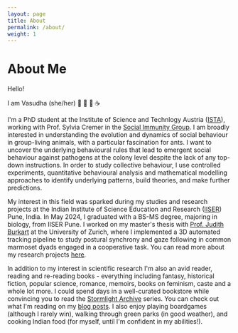 ```yaml
---
layout: page
title: About
permalink: /about/
weight: 1
---
```


# **About Me** 

Hello!<br>

I am Vasudha (she/her) :book: :ant: :rainbow: :coffee: 

I'm a PhD student at the Institute of Science and Technlogy Austria ([ISTA](https://ist.ac.at/home)), working with Prof. Sylvia Cremer in the [Social Immunity Group](https://socialimmunity.ista.ac.at/). I am broadly interested in understanding the evolution and dynamics of social behaviour in group-living animals, with a particular fascination for ants. I want to uncover the underlying behavioural rules that lead to emergent social behaviour against pathogens at the colony level despite the lack of any top-down instructions. In order to study collective behaviour, I use controlled experiments, quantitative behavioural analysis and mathematical modelling approaches to identify underlying patterns, build theories, and make further predictions.

My interest in this field was sparked during my studies and research projects at the Indian Institute of Science Education and Research ([IISER](https://www.iiserpune.ac.in/)) Pune, India. In May 2024, I graduated with a BS-MS degree, majoring in biology, from IISER Pune. I worked on my master's thesis with [Prof. Judith Burkart](https://evocog-uzh.squarespace.com/) at the University of Zurich, where I implemented a 3D automated tracking pipeline to study postural synchrony and gaze following in common marmoset dyads engaged in a cooperative task. You can read more about my research projects [here](/projects/). 

In addition to my interest in scientific research I'm also an avid reader, reading and re-reading books - everything including fantasy, historical fiction, popular science, romance, memoirs, books on feminism, caste and a whole lot more. I could spend days in a well-curated bookstore while convincing you to read the [Stormlight Archive](https://www.brandonsanderson.com/the-stormlight-archive-series/) series. You can check out what I'm reading on my [blog posts](/blog/). I also enjoy playing boardgames (although I rarely win), walking through green parks (in good weather), and cooking Indian food (for myself, until I'm confident in my abilities!).

<!-- Download my [CV here](/files/CV - Vasudha Kulkarni.pdf). -->

<!-- <div class="row">
{% include about/skills.html title="Programming Skills" source=site.data.programming-skills %}
{% include about/skills.html title="Other Skills" source=site.data.other-skills %}
</div> -->

<!-- <div class="row">
{% include about/timeline.html %}
</div> -->